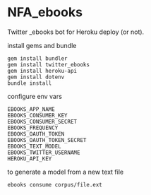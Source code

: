 # NFA_ebooks

Twitter _ebooks bot for Heroku deploy (or not).

install gems and bundle
```
gem install bundler
gem install twitter_ebooks
gem install heroku-api
gem install dotenv
bundle install
```
configure env vars
```
EBOOKS_APP_NAME
EBOOKS_CONSUMER_KEY
EBOOKS_CONSUMER_SECRET
EBOOKS_FREQUENCY
EBOOKS_OAUTH_TOKEN
EBOOKS_OAUTH_TOKEN_SECRET
EBOOKS_TEXT_MODEL
EBOOKS_TWITTER_USERNAME
HEROKU_API_KEY
```
to generate a model from a new text file
```
ebooks consume corpus/file.ext
````
